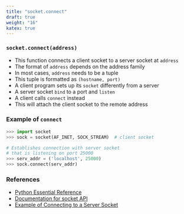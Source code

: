 ```yaml
---
title: "socket.connect"
draft: true
weight: "16"
katex: true
---
```


### `socket.connect(address)`
- This function connects a client socket to a server socket at `address`
- The format of `address` depends on the address family
- In most cases, `address` needs to be a tuple
- This tuple is formatted as `(hostname, port)`
- A client program sets up its `socket` differently from a server
- A server socket `bind` to a port and `listen`
- A client calls `connect` instead
- This will attach the client socket to the remote address

### Example of `connect`

```python
>>> import socket
>>> sock = socket(AF_INET, SOCK_STREAM)  # client socket

# Establishes connection with server socket
# that is listening on port 25000
>>> serv_addr = ('localhost', 25000)
>>> sock.connect(serv_addr)
```

### References
- [Python Essential Reference](http://index-of.co.uk/Python/Python%20Essential%20Reference,%20Fourth%20Edition.pdf)
- [Documentation for socket API](https://docs.python.org/3/library/socket.html)
- [Example of Connecting to a Server Socket](https://pymotw.com/2/socket/tcp.html)
